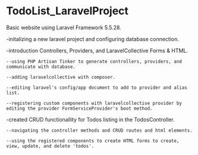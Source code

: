 # TodoList_LaravelProject
Basic website using Laravel Framework 5.5.28.

 -initalizing a new laravel project and configuring database connection.

 -introduction Controllers, Providers, and LaravelCollective Forms & HTML.

    --using PHP Artisan Tinker to generate controllers, providers, and communicate with database.

    --adding laravelcollective with composer.

    --editing laravel's config/app document to add to provider and alias list.

    --registering custom components with laravelcollective provider by editing the provider FormServiceProvider's boot method.

 -created CRUD functionallity for Todos listing in the TodosController.

    --navigating the controller methods and CRUD routes and html elements.

    --using the registered components to create HTML forms to create, view, update, and delete 'todos'.
